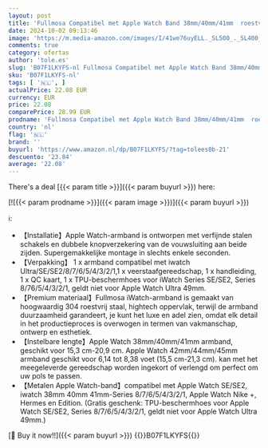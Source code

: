 ```yaml
---
layout: post
title: 'Fullmosa Compatibel met Apple Watch Band 38mm/40mm/41mm  roestvrijstalen horlogeband voor iWatch/Apple Watch SE/SE2  Series 8/7/6/5/4/3/2/1  38mm/40mm/41mm Zilver'
date: 2024-10-02 09:13:46
image: 'https://m.media-amazon.com/images/I/41we76uyELL._SL500_._SL400_.jpg'
comments: true
category: ofertas
author: 'tole.es'
slug: 'B07F1LKYFS-nl Fullmosa Compatibel met Apple Watch Band 38mm/40mm/41mm...'
sku: 'B07F1LKYFS-nl'
tags: [ '🇳🇱', ]
actualPrice: 22.08 EUR
currency: EUR
price: 22.08
comparePrice: 28.99 EUR
prodname: 'Fullmosa Compatibel met Apple Watch Band 38mm/40mm/41mm  roestvrijstalen horlogeband voor iWatch/Apple Watch SE/SE2  Series 8/7/6/5/4/3/2/1  38mm/40mm/41mm Zilver'
country: 'nl'
flag: '🇳🇱'
brand: ''
buyurl: 'https://www.amazon.nl/dp/B07F1LKYFS/?tag=tolees0b-21'
descuento: '23.84'
average: '22.08'
---
```


There's a deal [{{< param title >}}]({{< param buyurl >}})  here:

[![{{< param prodname >}}]({{< param image >}})]({{< param buyurl >}})

ℹ️:

- 【Installatie】Apple Watch-armband is ontworpen met verfijnde stalen schakels en dubbele knopverzekering van de vouwsluiting aan beide zijden. Supergemakkelijke montage in slechts enkele seconden.
- 【Verpakking】 1 x armband compatibel met iwatch Ultra/SE/SE2/8/7/6/5/4/3/2/1,1 x veerstaafgereedschap, 1 x handleiding, 1 x QC kaart, 1 x TPU-beschermhoes voor iWatch Series SE/SE2, Series 8/76/5/4/3/2/1, geldt niet voor Apple Watch Ultra 49mm.
- 【Premium materiaal】Fullmosa iWatch-armband is gemaakt van hoogwaardig 304 roestvrij staal, hightech oppervlak, terwijl de armband duurzaamheid garandeert, je kunt het luxe en adel zien, omdat elk detail in het productieproces is overwogen in termen van vakmanschap, ontwerp en esthetiek.
- 【Instelbare lengte】Apple Watch 38mm/40mm/41mm armband, geschikt voor 15,3 cm-20,9 cm. Apple Watch 42mm/44mm/45mm armband geschikt voor 6,14 tot 8,38 voet (15,5 cm-21,3 cm). kan met het meegeleverde gereedschap worden ingekort of verlengd om perfect om uw pols te passen.
- 【Metalen Apple Watch-band】compatibel met Apple Watch SE/SE2, iwatch 38mm 40mm 41mm-Series 8/7/6/5/4/3/2/1, Apple Watch Nike +, Hermes en Edition. (Gratis geschenk: TPU-beschermhoes voor Apple Watch SE/SE2, Series 8/7/6/5/4/3/2/1, geldt niet voor Apple Watch Ultra 49mm.)

[🛒 Buy it now!!]({{< param buyurl >}})
{{<world>}}B07F1LKYFS{{</world>}}
